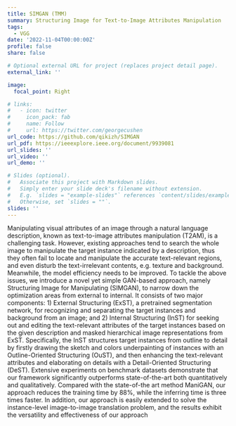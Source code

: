 ```yaml
---
title: SIMGAN (TMM)
summary: Structuring Image for Text-to-Image Attributes Manipulation
tags:
  - VGG
date: '2022-11-04T00:00:00Z'
profile: false
share: false

# Optional external URL for project (replaces project detail page).
external_link: ''

image:
  focal_point: Right

# links:
#   - icon: twitter
#     icon_pack: fab
#     name: Follow
#     url: https://twitter.com/georgecushen
url_code: https://github.com/qikizh/SIMGAN
url_pdf: https://ieeexplore.ieee.org/document/9939081
url_slides: ''
url_video: ''
url_demo: ''

# Slides (optional).
#   Associate this project with Markdown slides.
#   Simply enter your slide deck's filename without extension.
#   E.g. `slides = "example-slides"` references `content/slides/example-slides.md`.
#   Otherwise, set `slides = ""`.
slides: ''
---
```

Manipulating visual attributes of an image through a natural language description, known as text-to-image attributes manipulation (T2AM), is a challenging task. However, existing approaches tend to search the whole image to manipulate the target instance indicated by a description, thus they often fail to locate and manipulate the accurate text-relevant regions, and even disturb the text-irrelevant contents, e.g. texture and background. Meanwhile, the model efficiency needs to be improved. To tackle the above issues, we introduce a novel yet simple GAN-based approach, namely Structuring Image for Manipulating (SIMGAN), to narrow down the optimization areas from external to internal. It consists of two major components: 1) External Structuring (ExST), a pretrained segmentation network, for recognizing and separating the target instances and background from an image; and 2) Internal Structuring (InST) for seeking out and editing the text-relevant attributes of the target instances based on the given description and masked hierarchical image representations from ExST. Specifically, the InST structures target instances from outline to detail by firstly drawing the sketch and colors underpainting of instances with an Outline-Oriented Structuring (OuST), and then enhancing the text-relevant attributes and elaborating on details with a Detail-Oriented Structuring (DeST). Extensive experiments on benchmark datasets demonstrate that our framework significantly outperforms state-of-the-art both quantitatively and qualitatively. Compared with the state-of-the art method ManiGAN, our approach reduces the training time by 88%, while the inferring time is three times faster. In addition, our approach is easily extended to solve the instance-level image-to-image translation problem, and the results exhibit the versatility and effectiveness of our approach